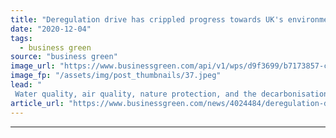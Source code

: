```yaml
---
title: "Deregulation drive has crippled progress towards UK's environmental goals, study argues"
date: "2020-12-04"
tags: 
  - business green
source: "business green"
image_url: "https://www.businessgreen.com/api/v1/wps/d9f3699/b7173857-cfa1-48a0-813f-6c3565b30e22/4/red-tape-dispenser-185x114.jpeg"
image_fp: "/assets/img/post_thumbnails/37.jpeg"
lead: "
 Water quality, air quality, nature protection, and the decarbonisation of the housing sector have all been damaged by deregulation and the erosion of enforcement capacity, according to a damning new report from Unchecked UK  ..."
article_url: "https://www.businessgreen.com/news/4024484/deregulation-drive-crippled-progress-uk-environmental-goals-study-argues"
---
```


---
